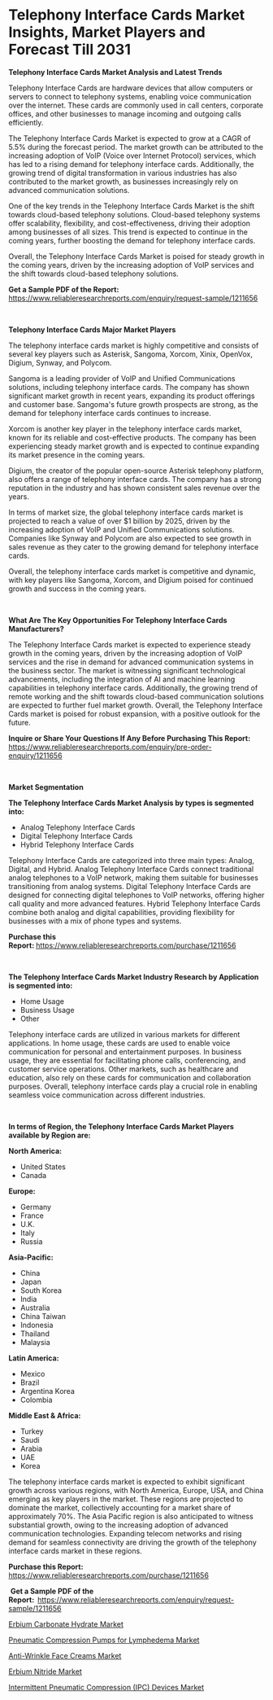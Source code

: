 <p><h1>Telephony Interface Cards Market Insights, Market Players and Forecast Till 2031</h1></p><p><strong>Telephony Interface Cards Market Analysis and Latest Trends</strong></p>
<p><p>Telephony Interface Cards are hardware devices that allow computers or servers to connect to telephony systems, enabling voice communication over the internet. These cards are commonly used in call centers, corporate offices, and other businesses to manage incoming and outgoing calls efficiently.</p><p>The Telephony Interface Cards Market is expected to grow at a CAGR of 5.5% during the forecast period. The market growth can be attributed to the increasing adoption of VoIP (Voice over Internet Protocol) services, which has led to a rising demand for telephony interface cards. Additionally, the growing trend of digital transformation in various industries has also contributed to the market growth, as businesses increasingly rely on advanced communication solutions.</p><p>One of the key trends in the Telephony Interface Cards Market is the shift towards cloud-based telephony solutions. Cloud-based telephony systems offer scalability, flexibility, and cost-effectiveness, driving their adoption among businesses of all sizes. This trend is expected to continue in the coming years, further boosting the demand for telephony interface cards.</p><p>Overall, the Telephony Interface Cards Market is poised for steady growth in the coming years, driven by the increasing adoption of VoIP services and the shift towards cloud-based telephony solutions.</p></p>
<p><strong>Get a Sample PDF of the Report:&nbsp;</strong> <a href="https://www.reliableresearchreports.com/enquiry/request-sample/1211656">https://www.reliableresearchreports.com/enquiry/request-sample/1211656</a></p>
<p>&nbsp;</p>
<p><strong>Telephony Interface Cards Major Market Players</strong></p>
<p><p>The telephony interface cards market is highly competitive and consists of several key players such as Asterisk, Sangoma, Xorcom, Xinix, OpenVox, Digium, Synway, and Polycom. </p><p>Sangoma is a leading provider of VoIP and Unified Communications solutions, including telephony interface cards. The company has shown significant market growth in recent years, expanding its product offerings and customer base. Sangoma's future growth prospects are strong, as the demand for telephony interface cards continues to increase.</p><p>Xorcom is another key player in the telephony interface cards market, known for its reliable and cost-effective products. The company has been experiencing steady market growth and is expected to continue expanding its market presence in the coming years.</p><p>Digium, the creator of the popular open-source Asterisk telephony platform, also offers a range of telephony interface cards. The company has a strong reputation in the industry and has shown consistent sales revenue over the years.</p><p>In terms of market size, the global telephony interface cards market is projected to reach a value of over $1 billion by 2025, driven by the increasing adoption of VoIP and Unified Communications solutions. Companies like Synway and Polycom are also expected to see growth in sales revenue as they cater to the growing demand for telephony interface cards.</p><p>Overall, the telephony interface cards market is competitive and dynamic, with key players like Sangoma, Xorcom, and Digium poised for continued growth and success in the coming years.</p></p>
<p>&nbsp;</p>
<p><strong>What Are The Key Opportunities For Telephony Interface Cards Manufacturers?</strong></p>
<p><p>The Telephony Interface Cards market is expected to experience steady growth in the coming years, driven by the increasing adoption of VoIP services and the rise in demand for advanced communication systems in the business sector. The market is witnessing significant technological advancements, including the integration of AI and machine learning capabilities in telephony interface cards. Additionally, the growing trend of remote working and the shift towards cloud-based communication solutions are expected to further fuel market growth. Overall, the Telephony Interface Cards market is poised for robust expansion, with a positive outlook for the future.</p></p>
<p><strong>Inquire or Share Your Questions If Any Before Purchasing This Report:</strong> <a href="https://www.reliableresearchreports.com/enquiry/pre-order-enquiry/1211656">https://www.reliableresearchreports.com/enquiry/pre-order-enquiry/1211656</a></p>
<p>&nbsp;</p>
<p><strong>Market Segmentation</strong></p>
<p><strong>The Telephony Interface Cards Market Analysis by types is segmented into:</strong></p>
<p><ul><li>Analog Telephony Interface Cards</li><li>Digital Telephony Interface Cards</li><li>Hybrid Telephony Interface Cards</li></ul></p>
<p><p>Telephony Interface Cards are categorized into three main types: Analog, Digital, and Hybrid. Analog Telephony Interface Cards connect traditional analog telephones to a VoIP network, making them suitable for businesses transitioning from analog systems. Digital Telephony Interface Cards are designed for connecting digital telephones to VoIP networks, offering higher call quality and more advanced features. Hybrid Telephony Interface Cards combine both analog and digital capabilities, providing flexibility for businesses with a mix of phone types and systems.</p></p>
<p><strong>Purchase this Report:&nbsp;</strong><a href="https://www.reliableresearchreports.com/purchase/1211656">https://www.reliableresearchreports.com/purchase/1211656</a></p>
<p>&nbsp;</p>
<p><strong>The Telephony Interface Cards Market Industry Research by Application is segmented into:</strong></p>
<p><ul><li>Home Usage</li><li>Business Usage</li><li>Other</li></ul></p>
<p><p>Telephony interface cards are utilized in various markets for different applications. In home usage, these cards are used to enable voice communication for personal and entertainment purposes. In business usage, they are essential for facilitating phone calls, conferencing, and customer service operations. Other markets, such as healthcare and education, also rely on these cards for communication and collaboration purposes. Overall, telephony interface cards play a crucial role in enabling seamless voice communication across different industries.</p></p>
<p>&nbsp;</p>
<p><strong>In terms of Region, the Telephony Interface Cards Market Players available by Region are:</strong></p>
<p>
    <p> <strong> North America: </strong>
        <ul>
            <li>United States</li>
            <li>Canada</li>
        </ul>
        </p> 
    <p> <strong> Europe: </strong>
        <ul>
            <li>Germany</li>
            <li>France</li>
            <li>U.K.</li>
            <li>Italy</li>
            <li>Russia</li>
        </ul>
        </p> 
    <p> <strong> Asia-Pacific: </strong>
        <ul>
            <li>China</li>
            <li>Japan</li>
            <li>South Korea</li>
            <li>India</li>
            <li>Australia</li>
            <li>China Taiwan</li>
            <li>Indonesia</li>
            <li>Thailand</li>
            <li>Malaysia</li>
        </ul>
        </p> 
    <p> <strong> Latin America: </strong>
        <ul>
            <li>Mexico</li>
            <li>Brazil</li>
            <li>Argentina Korea</li>
            <li>Colombia</li>
        </ul>
        </p> 
    <p> <strong> Middle East & Africa: </strong>
        <ul>
            <li>Turkey</li>
            <li>Saudi</li>
            <li>Arabia</li>
            <li>UAE</li>
            <li>Korea</li>
        </ul>
    </p>
    </p>
<p><p>The telephony interface cards market is expected to exhibit significant growth across various regions, with North America, Europe, USA, and China emerging as key players in the market. These regions are projected to dominate the market, collectively accounting for a market share of approximately 70%. The Asia Pacific region is also anticipated to witness substantial growth, owing to the increasing adoption of advanced communication technologies. Expanding telecom networks and rising demand for seamless connectivity are driving the growth of the telephony interface cards market in these regions.</p></p>
<p><strong>Purchase this Report: </strong><a href="https://www.reliableresearchreports.com/purchase/1211656">https://www.reliableresearchreports.com/purchase/1211656</a></p>
<p>&nbsp;<strong>Get a Sample PDF of the Report:&nbsp;&nbsp;</strong><a href="https://www.reliableresearchreports.com/enquiry/request-sample/1211656">https://www.reliableresearchreports.com/enquiry/request-sample/1211656</a></p>
<p><strong></strong></p>
<p><p><a href="https://medium.com/p/ae647ca372e8/edit">Erbium Carbonate Hydrate Market</a></p><p><a href="https://github.com/vimar16th/Market-Research-Report-List-3/blob/main/pneumatic-compression-pumps-for-lymphedema-market.md">Pneumatic Compression Pumps for Lymphedema Market</a></p><p><a href="https://issuu.com/reportprime-2/docs/anti-wrinkle-face-creams-market-size-2030.pptx">Anti-Wrinkle Face Creams Market</a></p><p><a href="https://medium.com/@samirmayert_36715/erbium-nitride-market-comprehensive-assessment-by-type-application-and-geography-6fd8e1cfbf0c">Erbium Nitride Market</a></p><p><a href="https://github.com/luckyshygirl/Market-Research-Report-List-3/blob/main/intermittent-pneumatic-compression-ipc-devices-market.md">Intermittent Pneumatic Compression (IPC) Devices Market</a></p></p>